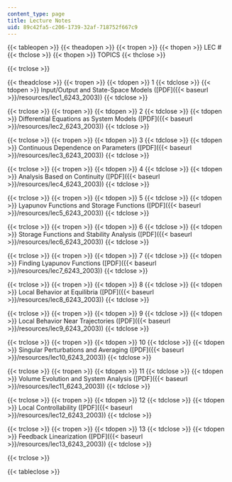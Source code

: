 ```yaml
---
content_type: page
title: Lecture Notes
uid: 89c42fa5-c206-1739-32af-718752f667c9
---
```


{{< tableopen >}}
{{< theadopen >}}
{{< tropen >}}
{{< thopen >}}
LEC #
{{< thclose >}}
{{< thopen >}}
TOPICS
{{< thclose >}}

{{< trclose >}}

{{< theadclose >}}
{{< tropen >}}
{{< tdopen >}}
1
{{< tdclose >}}
{{< tdopen >}}
Input/Output and State-Space Models ([PDF]({{< baseurl >}}/resources/lec1_6243_2003))
{{< tdclose >}}

{{< trclose >}}
{{< tropen >}}
{{< tdopen >}}
2
{{< tdclose >}}
{{< tdopen >}}
Differential Equations as System Models ([PDF]({{< baseurl >}}/resources/lec2_6243_2003))
{{< tdclose >}}

{{< trclose >}}
{{< tropen >}}
{{< tdopen >}}
3
{{< tdclose >}}
{{< tdopen >}}
Continuous Dependence on Parameters ([PDF]({{< baseurl >}}/resources/lec3_6243_2003))
{{< tdclose >}}

{{< trclose >}}
{{< tropen >}}
{{< tdopen >}}
4
{{< tdclose >}}
{{< tdopen >}}
Analysis Based on Continuity ([PDF]({{< baseurl >}}/resources/lec4_6243_2003))
{{< tdclose >}}

{{< trclose >}}
{{< tropen >}}
{{< tdopen >}}
5
{{< tdclose >}}
{{< tdopen >}}
Lyapunov Functions and Storage Functions ([PDF]({{< baseurl >}}/resources/lec5_6243_2003))
{{< tdclose >}}

{{< trclose >}}
{{< tropen >}}
{{< tdopen >}}
6
{{< tdclose >}}
{{< tdopen >}}
Storage Functions and Stability Analysis ([PDF]({{< baseurl >}}/resources/lec6_6243_2003))
{{< tdclose >}}

{{< trclose >}}
{{< tropen >}}
{{< tdopen >}}
7
{{< tdclose >}}
{{< tdopen >}}
Finding Lyapunov Functions ([PDF]({{< baseurl >}}/resources/lec7_6243_2003))
{{< tdclose >}}

{{< trclose >}}
{{< tropen >}}
{{< tdopen >}}
8
{{< tdclose >}}
{{< tdopen >}}
Local Behavior at Equilibria ([PDF]({{< baseurl >}}/resources/lec8_6243_2003))
{{< tdclose >}}

{{< trclose >}}
{{< tropen >}}
{{< tdopen >}}
9
{{< tdclose >}}
{{< tdopen >}}
Local Behavior Near Trajectories ([PDF]({{< baseurl >}}/resources/lec9_6243_2003))
{{< tdclose >}}

{{< trclose >}}
{{< tropen >}}
{{< tdopen >}}
10
{{< tdclose >}}
{{< tdopen >}}
Singular Perturbations and Averaging ([PDF]({{< baseurl >}}/resources/lec10_6243_2003))
{{< tdclose >}}

{{< trclose >}}
{{< tropen >}}
{{< tdopen >}}
11
{{< tdclose >}}
{{< tdopen >}}
Volume Evolution and System Analysis ([PDF]({{< baseurl >}}/resources/lec11_6243_2003))
{{< tdclose >}}

{{< trclose >}}
{{< tropen >}}
{{< tdopen >}}
12
{{< tdclose >}}
{{< tdopen >}}
Local Controllability ([PDF]({{< baseurl >}}/resources/lec12_6243_2003))
{{< tdclose >}}

{{< trclose >}}
{{< tropen >}}
{{< tdopen >}}
13
{{< tdclose >}}
{{< tdopen >}}
Feedback Linearization ([PDF]({{< baseurl >}}/resources/lec13_6243_2003))
{{< tdclose >}}

{{< trclose >}}

{{< tableclose >}}